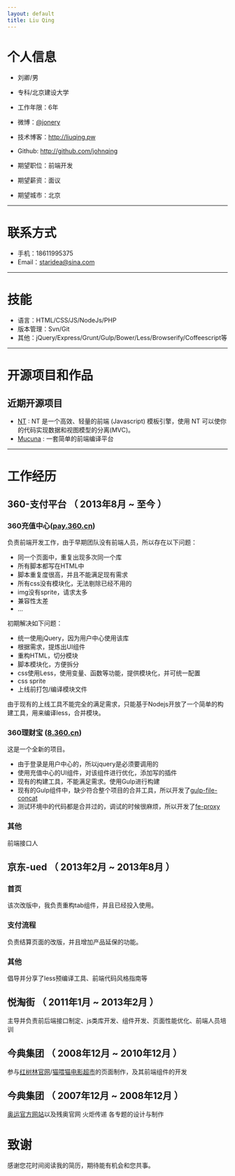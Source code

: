 ```yaml
---
layout: default
title: Liu Qing
---
```


# 个人信息

 - 刘卿/男 
 - 专科/北京建设大学
 - 工作年限：6年
 - 微博：[@jonery](http://weibo.com/jonery) 
 - 技术博客：http://liuqing.pw
 - Github: http://github.com/johnqing
 
 - 期望职位：前端开发
 - 期望薪资：面议
 - 期望城市：北京  

---

# 联系方式
- 手机：18611995375
- Email：staridea@sina.com

---

# 技能
 
 - 语言：HTML/CSS/JS/NodeJs/PHP
 - 版本管理：Svn/Git
 - 其他：jQuery/Express/Grunt/Gulp/Bower/Less/Browserify/Coffeescript等

---


# 开源项目和作品

## 近期开源项目

 - [NT](https://github.com/Johnqing/Ntpl.js) : NT 是一个高效、轻量的前端 (Javascript) 模板引擎，使用 NT 可以使你的代码实现数据和视图模型的分离(MVC)。
 - [Mucuna](https://github.com/Johnqing/Mucuna) : 一套简单的前端编译平台

---


# 工作经历

## 360-支付平台 （ 2013年8月 ~ 至今 ）

### 360充值中心([pay.360.cn](https://pay.360.cn)) 
负责前端开发工作，由于早期团队没有前端人员，所以存在以下问题：

 - 同一个页面中，重复出现多次同一个库
 - 所有脚本都写在HTML中
 - 脚本重复度很高，并且不能满足现有需求
 - 所有css没有模块化，无法剔除已经不用的
 - img没有sprite，请求太多
 - 兼容性太差
 - ...

初期解决如下问题：

 - 统一使用jQuery，因为用户中心使用该库
 - 根据需求，提炼出UI组件
 - 重构HTML，切分模块
 - 脚本模块化，方便拆分
 - css使用Less，使用变量、函数等功能，提供模块化，并可统一配置
 - css sprite
 - 上线前打包/编译模块文件

由于现有的上线工具不能完全的满足需求，只能基于Nodejs开放了一个简单的构建工具，用来编译less，合并模块。

### 360理财宝 ([8.360.cn](https://8.360.cn)) 
这是一个全新的项目。

 - 由于登录是用户中心的，所以jquery是必须要调用的
 - 使用充值中心的UI组件，对该组件进行优化，添加写的插件
 - 现有的构建工具，不能满足需求。使用Gulp进行构建
 - 现有的Gulp组件中，缺少符合整个项目的合并工具，所以开发了[gulp-file-concat](https://www.npmjs.com/package/gulp-file-concat)
 - 测试环境中的代码都是合并过的，调试的时候很麻烦，所以开发了[fe-proxy](https://www.npmjs.com/package/fe-proxy)


### 其他
前端接口人
 
## 京东-ued （ 2013年2月 ~ 2013年8月 ）

### 首页 
该次改版中，我负责重构tab组件，并且已经投入使用。


### 支付流程 
负责结算页面的改版，并且增加产品延保的功能。


### 其他
倡导并分享了less预编译工具、前端代码风格指南等

## 悦淘街 （ 2011年1月 ~ 2013年2月 ）
主导并负责前后端接口制定、js类库开发、组件开发、页面性能优化、前端人员培训

## 今典集团 （ 2008年12月 ~ 2010年12月 ）
参与[红树林官网](http://www.mymhotel.com/)/[猫喂猫电影超市](http://www.movmall.com/)的页面制作，及其前端组件的开发

## 今典集团 （ 2007年12月 ~ 2008年12月 ）
[奥运官方网站](http://www.beijing2008.cn)以及残奥官网 火炬传递 各专题的设计与制作



# 致谢
感谢您花时间阅读我的简历，期待能有机会和您共事。
